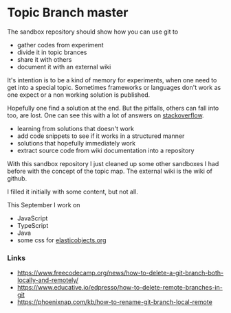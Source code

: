 # Topic Branch master
The sandbox repository should show how you can use git to
* gather codes from experiment
* divide it in topic brances
* share it with others
* document it with an external wiki

It's intention is to be a kind of memory for experiments, when one need to get into a special topic. Sometimes
frameworks or languages don't work as one expect or a non working solution is published.

Hopefully one find a solution at the end. But the pitfalls, others can fall into too, are lost. One can see this with a lot of
answers on [stackoverflow](https://stackoverflow.com).

* learning from solutions that doesn't work
* add code snippets to see if it works in a structured manner
* solutions that hopefully immediately work
* extract source code from wiki documentation into a repository

With this sandbox repository I just cleaned up some other sandboxes I had before with the concept of the topic map.
The external wiki is the wiki of github.

I filled it initially with some content, but not all.

This September I work on
* JavaScript
* TypeScript
* Java
* some css for [elasticobjects.org](http://elasticobjects.org)



### Links
* https://www.freecodecamp.org/news/how-to-delete-a-git-branch-both-locally-and-remotely/
* https://www.educative.io/edpresso/how-to-delete-remote-branches-in-git
* https://phoenixnap.com/kb/how-to-rename-git-branch-local-remote
